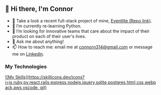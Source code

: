 ## 👋 Hi there, I'm Connor

- 🔭 Take a look a recent full-stack project of mine, [Eventlite (Repo link)](https://github.com/connorn314/Eventlite-Full-Stack).
- 🌱 I’m currently re-learning Python.
- 🤔 I’m looking for innovative teams that care about the impact of their product on each of their user's lives.
- 💬 Ask me about anything!
- 📫 How to reach me: email me at connorn314@gmail.com or message me on [Linkedin](https://www.linkedin.com/in/connor-norton-318b0a19a/).

### My Technologies

[![My Skills](https://skillicons.dev/icons?i=js,ruby,py,react,rails,express,nodejs,jquery,sqlite,postgres,html,css,webpack,aws,vscode, git)](https://skillicons.dev)


